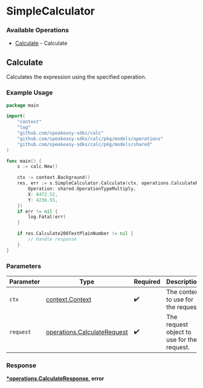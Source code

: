 # SimpleCalculator

### Available Operations

* [Calculate](#calculate) - Calculate

## Calculate

Calculates the expression using the specified operation.

### Example Usage

```go
package main

import(
	"context"
	"log"
	"github.com/speakeasy-sdks/calc"
	"github.com/speakeasy-sdks/calc/pkg/models/operations"
	"github.com/speakeasy-sdks/calc/pkg/models/shared"
)

func main() {
    s := calc.New()

    ctx := context.Background()
    res, err := s.SimpleCalculator.Calculate(ctx, operations.CalculateRequest{
        Operation: shared.OperationTypeMultiply,
        X: 8472.52,
        Y: 4236.55,
    })
    if err != nil {
        log.Fatal(err)
    }

    if res.Calculate200TextPlainNumber != nil {
        // handle response
    }
}
```

### Parameters

| Parameter                                                                  | Type                                                                       | Required                                                                   | Description                                                                |
| -------------------------------------------------------------------------- | -------------------------------------------------------------------------- | -------------------------------------------------------------------------- | -------------------------------------------------------------------------- |
| `ctx`                                                                      | [context.Context](https://pkg.go.dev/context#Context)                      | :heavy_check_mark:                                                         | The context to use for the request.                                        |
| `request`                                                                  | [operations.CalculateRequest](../../models/operations/calculaterequest.md) | :heavy_check_mark:                                                         | The request object to use for the request.                                 |


### Response

**[*operations.CalculateResponse](../../models/operations/calculateresponse.md), error**

